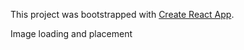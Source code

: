 This project was bootstrapped with [Create React App](https://github.com/facebook/create-react-app).

Image loading and placement